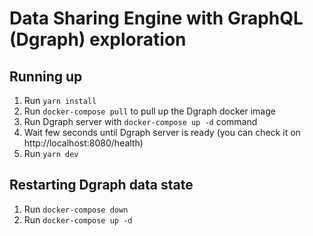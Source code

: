 # Data Sharing Engine with GraphQL (Dgraph) exploration

## Running up

1. Run `yarn install`
1. Run `docker-compose pull` to pull up the Dgraph docker image
1. Run Dgraph server with `docker-compose up -d` command
1. Wait few seconds until Dgraph server is ready (you can check it on http://localhost:8080/health)
1. Run `yarn dev`

## Restarting Dgraph data state

1. Run `docker-compose down`
1. Run `docker-compose up -d`
